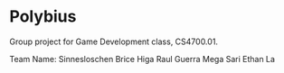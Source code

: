 # Polybius
Group project for Game Development class, CS4700.01. 

Team Name: Sinnesloschen
  Brice Higa
  Raul Guerra
  Mega Sari
  Ethan La
